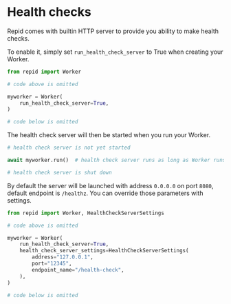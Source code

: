 # Health checks

Repid comes with builtin HTTP server to provide you ability to make health checks.

To enable it, simply set `run_health_check_server` to True when creating your Worker.

```python hl_lines="6"
from repid import Worker

# code above is omitted

myworker = Worker(
    run_health_check_server=True,
)

# code below is omitted
```

The health check server will then be started when you run your Worker.

```python
# health check server is not yet started

await myworker.run()  # health check server runs as long as Worker runs

# health check server is shut down
```

By default the server will be launched with address `0.0.0.0` on port `8080`,
default endpoint is `/healthz`. You can override those parameters with settings.

```python hl_lines="7-11"
from repid import Worker, HealthCheckServerSettings

# code above is omitted

myworker = Worker(
    run_health_check_server=True,
    health_check_server_settings=HealthCheckServerSettings(
        address="127.0.0.1",
        port="12345",
        endpoint_name="/health-check",
    ),
)

# code below is omitted
```
